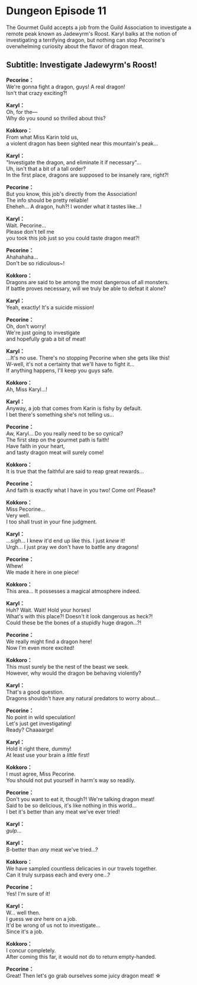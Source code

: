 # Dungeon Episode 11
The Gourmet Guild accepts a job from the Guild Association to investigate a remote peak known as Jadewyrm's Roost. Karyl balks at the notion of investigating a terrifying dragon, but nothing can stop Pecorine's overwhelming curiosity about the flavor of dragon meat.
  
## Subtitle: Investigate Jadewyrm's Roost!
  
**Pecorine：**  
We're gonna fight a dragon, guys! A real dragon!  
Isn't that crazy exciting?!  
  
**Karyl：**  
Oh, for the—  
Why do you sound so thrilled about this?  
  
**Kokkoro：**  
From what Miss Karin told us,  
a violent dragon has been sighted near this mountain's peak...  
  
**Karyl：**  
\"Investigate the dragon, and eliminate it if necessary\"...  
Uh, isn't that a bit of a tall order?  
In the first place, dragons are supposed to be insanely rare, right?!  
  
**Pecorine：**  
But you know, this job's directly from the Association!  
The info should be pretty reliable!  
Eheheh... A dragon, huh?! I wonder what it tastes like...!  
  
**Karyl：**  
Wait. Pecorine...  
 Please don't tell me  
you took this job just so you could taste dragon meat?!  
  
**Pecorine：**  
Ahahahaha...  
 Don't be so ridiculous~!  
  
**Kokkoro：**  
Dragons are said to be among the most dangerous of all monsters.  
If battle proves necessary, will we truly be able to defeat it alone?  
  
**Karyl：**  
Yeah, exactly! It's a suicide mission!  
  
**Pecorine：**  
Oh, don't worry!  
We're just going to investigate  
 and hopefully grab a bit of meat!  
  
**Karyl：**  
...It's no use. There's no stopping Pecorine when she gets like this!  
W-well, it's not a certainty that we'll have to fight it...  
If anything happens, I'll keep you guys safe.  
  
**Kokkoro：**  
Ah, Miss Karyl...!  
  
**Karyl：**  
Anyway, a job that comes from Karin is fishy by default.  
I bet there's something she's not telling us...  
  
**Pecorine：**  
Aw, Karyl... Do you really need to be so cynical?  
The first step on the gourmet path is faith!  
Have faith in your heart,  
 and tasty dragon meat will surely come!  
  
**Kokkoro：**  
It is true that the faithful are said to reap great rewards...  
  
**Pecorine：**  
And faith is exactly what I have in you two! Come on! Please?  
  
**Kokkoro：**  
Miss Pecorine...  
 Very well.  
I too shall trust in your fine judgment.  
  
**Karyl：**  
...*sigh*... I knew it'd end up like this. I just *knew* it!  
Urgh... I just pray we don't have to battle any dragons!  
  
**Pecorine：**  
Whew!  
 We made it here in one piece!  
  
**Kokkoro：**  
This area... It possesses a magical atmosphere indeed.  
  
**Karyl：**  
Huh? Wait. Wait! Hold your horses!  
What's with this place?! Doesn't it look dangerous as heck?!  
Could these be the bones of a stupidly huge dragon...?!  
  
**Pecorine：**  
We really might find a dragon here!  
 Now I'm even more excited!  
  
**Kokkoro：**  
This must surely be the nest of the beast we seek.  
However, why would the dragon be behaving violently?  
  
**Karyl：**  
That's a good question.  
Dragons shouldn't have any natural predators to worry about...  
  
**Pecorine：**  
No point in wild speculation!  
Let's just get investigating!  
Ready? Chaaaarge!  
  
**Karyl：**  
Hold it right there, dummy!  
At least use your brain a *little* first!  
  
**Kokkoro：**  
I must agree, Miss Pecorine.  
You should not put yourself in harm's way so readily.  
  
**Pecorine：**  
Don't you want to eat it, though?! We're talking dragon meat!  
Said to be so delicious, it's like nothing in this world...  
I bet it's better than any meat we've ever tried!  
  
**Karyl：**  
*gulp*...  
  
**Karyl：**  
B-better than *any* meat we've tried...?  
  
**Kokkoro：**  
We have sampled countless delicacies in our travels together.  
Can it truly surpass each and every one...?  
  
**Pecorine：**  
Yes! I'm sure of it!  
  
**Karyl：**  
W... well then.  
 I guess we *are* here on a job.  
It'd be wrong of us not to investigate...  
 Since it's a job.  
  
**Kokkoro：**  
I concur completely.  
After coming this far, it would not do to return empty-handed.  
  
**Pecorine：**  
Great! Then let's go grab ourselves some juicy dragon meat! ☆  

